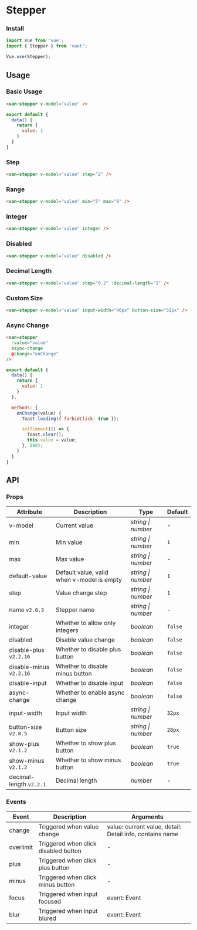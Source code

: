 # Stepper

### Install

``` javascript
import Vue from 'vue';
import { Stepper } from 'vant';

Vue.use(Stepper);
```

## Usage

### Basic Usage

```html
<van-stepper v-model="value" />
```

```javascript
export default {
  data() {
    return {
      value: 1
    }
  }
}
```

### Step

```html
<van-stepper v-model="value" step="2" />
```

### Range

```html
<van-stepper v-model="value" min="5" max="8" />
```

### Integer

```html
<van-stepper v-model="value" integer />
```

### Disabled

```html
<van-stepper v-model="value" disabled />
```

### Decimal Length

```html
<van-stepper v-model="value" step="0.2" :decimal-length="1" />
```

### Custom Size

```html
<van-stepper v-model="value" input-width="40px" button-size="32px" />
```

### Async Change

```html
<van-stepper
  :value="value"
  async-change
  @change="onChange"
/>
```

```javascript
export default {
  data() {
    return {
      value: 1
    }
  },

  methods: {
    onChange(value) {
      Toast.loading({ forbidClick: true });

      setTimeout(() => {
        Toast.clear();
        this.value = value;
      }, 500);
    }
  }
}
```

## API

### Props

| Attribute | Description | Type | Default |
|------|------|------|------|
| v-model | Current value | *string \| number* | - |
| min | Min value | *string \| number* | `1` |
| max | Max value | *string \| number* | - |
| default-value | Default value, valid when v-model is empty | *string \| number* | `1` |
| step | Value change step | *string \| number* | `1` |
| name `v2.0.3` | Stepper name | *string \| number* | - |
| integer | Whether to allow only integers | *boolean* | `false` |
| disabled | Disable value change | *boolean* | `false` |
| disable-plus `v2.2.16` | Whether to disable plus button | *boolean* | `false` |
| disable-minus `v2.2.16` | Whether to disable minus button | *boolean* | `false` |
| disable-input | Whether to disable input | *boolean* | `false` |
| async-change | Whether to enable async change | *boolean* | `false` | - |
| input-width | Input width | *string \| number* | `32px` |
| button-size `v2.0.5` | Button size | *string \| number* | `28px` |
| show-plus `v2.1.2` | Whether to show plus button | *boolean* | `true` |
| show-minus `v2.1.2` | Whether to show minus button | *boolean* | `true` |
| decimal-length `v2.2.1` | Decimal length | *number* | - |

### Events

| Event | Description | Arguments |
|------|------|------|
| change | Triggered when value change | value: current value, detail: Detail info, contains name |
| overlimit | Triggered when click disabled button | - |
| plus | Triggered when click plus button | - |
| minus | Triggered when click minus button | - |
| focus | Triggered when input focused | event: Event |
| blur | Triggered when input blured | event: Event |
